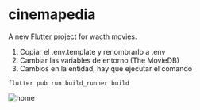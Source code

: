 # cinemapedia

A new Flutter project for wacth movies.

1. Copiar el .env.template y renombrarlo a .env
2. Cambiar las variables de entorno (The MovieDB)
3. Cambios en la entidad, hay que ejecutar el comando
```
flutter pub run build_runner build
```
![home](https://github.com/jllanas1986/cinemapedia/assets/122029674/c1cf9e5d-d884-43b9-afd8-88c96981ae0ede.gif)

